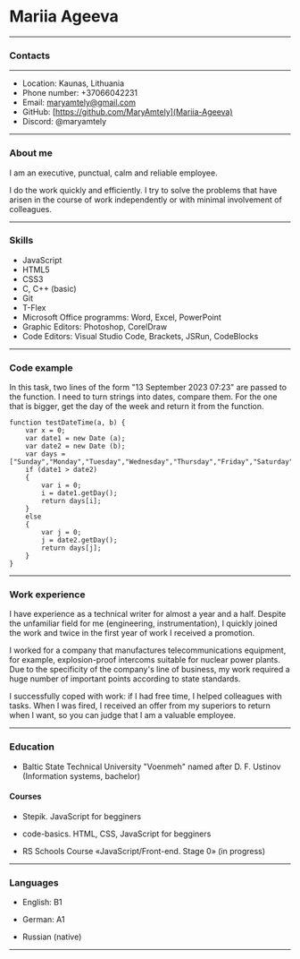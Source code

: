 # Mariia Ageeva

---

### Contacts

---

* Location: Kaunas, Lithuania
* Phone number: +37066042231
* Email: maryamtely@gmail.com
* GitHub: [https://github.com/MaryAmtely](Mariia-Ageeva)
* Discord: @maryamtely

---

### About me

I am an executive, punctual, calm and reliable employee.

I do the work quickly and efficiently. I try to solve the problems that have arisen in the course of work independently or with minimal involvement of colleagues.

---

### Skills

* JavaScript
* HTML5
* CSS3
* C, C++ (basic)
* Git
* T-Flex
* Microsoft Office programms: Word, Excel, PowerPoint
* Graphic Editors: Photoshop, CorelDraw
* Code Editors: Visual Studio Code, Brackets, JSRun, CodeBlocks

---

### Code example

In this task, two lines of the form "13 September 2023 07:23" are passed to the function. I need to turn strings into dates, compare them. For the one that is bigger, get the day of the week and return it from the function.

```
function testDateTime(a, b) {
    var x = 0;
    var date1 = new Date (a);
    var date2 = new Date (b);
    var days = ["Sunday","Monday","Tuesday","Wednesday","Thursday","Friday","Saturday"];
    if (date1 > date2) 
    {
        var i = 0;
        i = date1.getDay();
        return days[i];
    }
    else 
    {
        var j = 0;
        j = date2.getDay();
        return days[j];  
    }
}
```

---

### Work experience

I have experience as a technical writer for almost a year and a half. Despite the unfamiliar field for me (engineering, instrumentation), I quickly joined the work and twice in the first year of work I received a promotion.

I worked for a company that manufactures telecommunications equipment, for example, explosion-proof intercoms suitable for nuclear power plants. Due to the specificity of the company's line of business, my work required a huge number of important points according to state standards.

I successfully coped with work: if I had free time, I helped colleagues with tasks. When I was fired, I received an offer from my superiors to return when I want, so you can judge that I am a valuable employee.

---

### Education

* Baltic State Technical University "Voenmeh" named after D. F. Ustinov (Information systems, bachelor)

#### Courses

* Stepik. JavaScript for begginers 

* code-basics. HTML, CSS, JavaScript for begginers

* RS Schools Course «JavaScript/Front-end. Stage 0» (in progress)

---

### Languages

* English: B1

* German: A1

* Russian (native)

---




